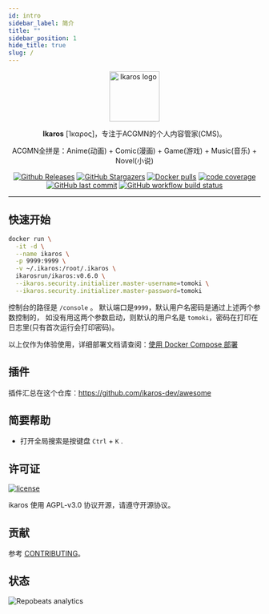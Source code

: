 ```yaml
---
id: intro
sidebar_label: 简介
title: ""
sidebar_position: 1
hide_title: true
slug: /
---
```


<p align="center">
    <a href="https://ikaros.run" target="_blank" rel="noopener noreferrer">
        <img width="100" src="https://ikaros.run/logo.png" alt="Ikaros logo" />
    </a>
</p>

<p align="center"><b>Ikaros</b> [Ίκαρος]，专注于ACGMN的个人内容管家(CMS)。</p>

<p align="center">ACGMN全拼是：Anime(动画) + Comic(漫画) + Game(游戏) + Music(音乐) + Novel(小说)</p>

<p align="center">
<a href="https://github.com/ikaros-dev/ikaros/releases"><img alt="Github Releases" src="https://img.shields.io/github/v/release/ikaros-dev/ikaros?include_prereleases&style=flat-square" /></a>
<a href="https://github.com/ikaros-dev/ikaros/stargazers"><img alt="GitHub Stargazers" src="https://img.shields.io/github/stars/ikaros-dev/ikaros.svg?style=flat-square&label=Stars&logo=github" /></a>
<a href="https://hub.docker.com/r/ikarosrun/ikaros"><img alt="Docker pulls" src="https://img.shields.io/docker/pulls/liguohaocn/ikaros?style=flat-square" /></a>
<a href="https://app.codecov.io/github/ikaros-dev/ikaros"><img alt="code coverage" src="https://img.shields.io/codecov/c/github/ikaros-dev/ikaros/master?style=flat-square" /></a>
<a href="https://github.com/ikaros-dev/ikaros/commits"><img alt="GitHub last commit" src="https://img.shields.io/github/last-commit/ikaros-dev/ikaros.svg?style=flat-square" /></a>
<a href="https://github.com/ikaros-dev/ikaros/actions"><img alt="GitHub workflow build status" src="https://img.shields.io/github/actions/workflow/status/ikaros-dev/ikaros/ikaros-server-ci.yml?branch=master&style=flat-square" /></a>
<br />
</p>

---

## 快速开始

```bash
docker run \
  -it -d \
  --name ikaros \
  -p 9999:9999 \
  -v ~/.ikaros:/root/.ikaros \
  ikarosrun/ikaros:v0.6.0 \
  --ikaros.security.initializer.master-username=tomoki \
  --ikaros.security.initializer.master-password=tomoki
```

控制台的路径是 `/console` 。
默认端口是`9999`，默认用户名密码是通过上述两个参数控制的，
如没有用这两个参数启动，则默认的用户名是 `tomoki`，密码在打印在日志里(只有首次运行会打印密码)。

以上仅作为体验使用，详细部署文档请查阅：[使用 Docker Compose 部署](./getting-started/install/docker-compose.md)

## 插件

插件汇总在这个仓库：<https://github.com/ikaros-dev/awesome>

## 简要帮助

- 打开全局搜索是按键盘 `Ctrl` + `K` .

## 许可证

[![license](https://img.shields.io/github/license/ikaros-dev/ikaros.svg?style=flat-square)](https://github.com/ikaros-dev/ikaros/blob/master/LICENSE)

ikaros 使用 AGPL-v3.0 协议开源，请遵守开源协议。

## 贡献

参考 [CONTRIBUTING](https://github.com/ikaros-dev/ikaros/blob/master/CONTRIBUTING.MD)。

## 状态

![Repobeats analytics](https://repobeats.axiom.co/api/embed/f7285853048ff09f313f6483901e2af0e638f666.svg "Repobeats analytics image")
